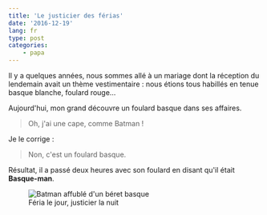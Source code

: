 ```yaml
---
title: 'Le justicier des férias'
date: '2016-12-19'
lang: fr
type: post
categories:
    - papa
---
```


Il y a quelques années, nous sommes allé à un mariage dont la réception du lendemain avait un thème vestimentaire : nous étions tous habillés en tenue basque blanche, foulard rouge…

<!-- more -->

Aujourd'hui, mon grand découvre un foulard basque dans ses affaires.

> Oh, j'ai une cape, comme Batman !

Je le corrige :

> Non, c'est un foulard basque.

Résultat, il a passé deux heures avec son foulard en disant qu'il était **Basque-man**.

<figure>
  <img src="{{ page.url }}basqueman.jpg" alt="Batman affublé d'un béret basque"/>
  <figcaption>Féria le jour, justicier la nuit</figcaption>
</figure>